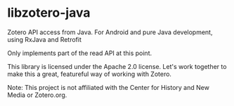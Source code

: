 libzotero-java
==============

Zotero API access from Java. For Android and pure Java development, using RxJava and Retrofit

Only implements part of the read API at this point.

This library is licensed under the Apache 2.0 license. Let's work together to make this a great, featureful way of working with Zotero.

Note: This project is not affiliated with the Center for History and New Media or Zotero.org.